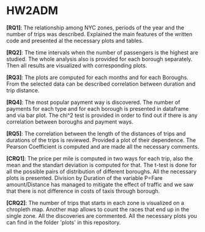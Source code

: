 # HW2ADM
__[RQ1]__: The relationship among NYC zones, periods of the year and the number of trips was described.
Explained the main features of the written code and presented al the necessary plots and tables.

__[RQ2]__: The time intervals when the number of passengers is the highest are studied.
The whole analysis also is provided for each borough separately. Then all results are visualized 
with corresponding plots.

__[RQ3]__: The plots are computed for each months and for each Boroughs. From the selected data can be 
described correlation between duration and trip distance.

__[RQ4]__: The most popular payment way is discovered. The number of payments for each type and for each 
borough is presented in dataframe and via bar plot. The chi^2 test is provided in order to find 
out if there is any correlation between boroughs and payment ways.

__[RQ5]__: The correlation between the length of the distances of trips and durations of the trips is reviewed. Provided a plot of their dependence. The Pearson Coefficient is computed and are made all the necessary comments. 

__[CRQ1]__: The price per mile is computed in two ways for each trip, also the mean and the standart deviation is computed for that. The t-test is done for all the possible pairs of distribution of different boroughs. All the necessary plots is presented. 
Division by Duration of the variable P=Fare amount/Distance has managed to mitigate the effect of traffic and we saw that there is not difference in costs of taxis through borough.

__[CRQ2]__: The number of trips that starts in each zone is visualized on a chropleth map. Another map allows to count the races that end up in the single zone. All the discoveries are commented. All the necessary plots you can find in the folder 'plots' in this repository.
